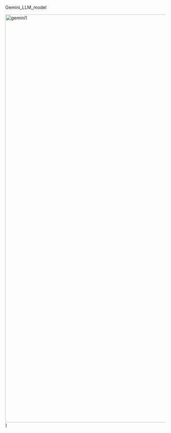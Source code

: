Gemini_LLM_model


<img width="1280" alt="gemini1" src="https://github.com/modamaan/Gemini_LLM_model/assets/121436543/4e4dd231-b213-4044-ae3f-eb844abd1fe4">
)
